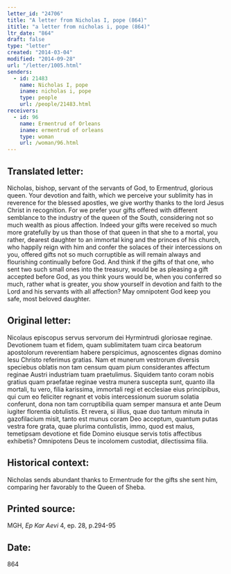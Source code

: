 ```yaml
---
letter_id: "24706"
title: "A letter from Nicholas I, pope (864)"
ititle: "a letter from nicholas i, pope (864)"
ltr_date: "864"
draft: false
type: "letter"
created: "2014-03-04"
modified: "2014-09-28"
url: "/letter/1005.html"
senders:
  - id: 21483
    name: Nicholas I, pope
    iname: nicholas i, pope
    type: people
    url: /people/21483.html
receivers:
  - id: 96
    name: Ermentrud of Orleans
    iname: ermentrud of orleans
    type: woman
    url: /woman/96.html
---
```

<h2> Translated letter:</h2>Nicholas, bishop, servant of the servants of God, to Ermentrud, glorious queen.
Your devotion and faith, which we perceive your sublimity has in reverence for the blessed apostles, we give worthy thanks to the lord Jesus Christ in recognition.  For we prefer your gifts offered with different semblance to the industry of the queen of the South, considering not so much wealth as pious affection.  Indeed your gifts were received so much more gratefully by us than those of that queen in that she to a mortal, you rather, dearest daughter to an immortal king and the princes of his church, who happily reign with him and confer the solaces of their intercessions on you, offered gifts not so much corruptible as will remain always and flourishing continually before God.  And think if the gifts of that one, who sent two such small ones into the treasury, would be as pleasing a gift accepted before God, as you think yours would be, when you conferred so much, rather what is greater, you show yourself in devotion and faith to the Lord and his servants with all affection?
May omnipotent God keep you safe, most beloved daughter.
<h2 class="mt-4"> Original letter:</h2>Nicolaus episcopus servus servorum dei Hyrmintrudi gloriosae reginae.
Devotionem tuam et fidem, quam sublimitatem tuam circa beatorum apostolorum reverentiam habere perspicimus, agnoscentes dignas domino Iesu Christo referimus gratias.  Nam et munerum vestrorum diversis speciebus oblatis non tam censum quam pium considerantes affectum reginae Austri industriam tuam praetulimus.  Siquidem tanto coram nobis gratius quam praefatae reginae vestra munera suscepta sunt, quanto illa mortali, tu vero, filia karissima, immortali regi et ecclesiae eius principibus, qui cum eo feliciter regnant et vobis intercessionum suorum solatia conferunt, dona non tam corruptibilia quam semper mansura et ante Deum iugiter florentia obtulistis.  Et revera, si illius, quae duo tantum minuta in gazofilacium misit, tanto est munus coram Deo acceptum, quantum putas vestra fore grata, quae plurima contulistis, immo, quod est maius, temetipsam devotione et fide Domino eiusque servis totis affectibus exhibetis?  Omnipotens Deus te incolomem custodiat, dilectissima filia.
<h2 class="mt-4"> Historical context:</h2>Nicholas sends abundant thanks to Ermentrude for the gifts she sent him, comparing her favorably to the Queen of Sheba.
<h2 class="mt-4"> Printed source:</h2><p>MGH, <em>Ep Kar Aevi</em> 4, ep. 28, p.294-95</p><h2 class="mt-4"> Date:</h2>864